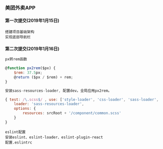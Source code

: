 ### 美团外卖APP

#### 第一次提交(2019年1月15日)
    搭建项目基础架构
    实现底部导航栏
#### 第二次提交(2019年1月16日)
``` javascript
px转rem函数

@function px2rem($px) {
    $rem: 37.5px;
    @return ($px / $rem) + rem;
}

安装sass-resources-loader, 配置dev。全局应用px2rem。

{ test: /\.scss$/ , use: ['style-loader', 'css-loader', 'sass-loader', {
    loader: 'sass-resources-loader',
    options: {
        resources: srcRoot + '/component/common.scss'
    }
}
```
```
eslint配置
安装eslint、eslint-loader、eslint-plugin-react
配置.eslintrc
```